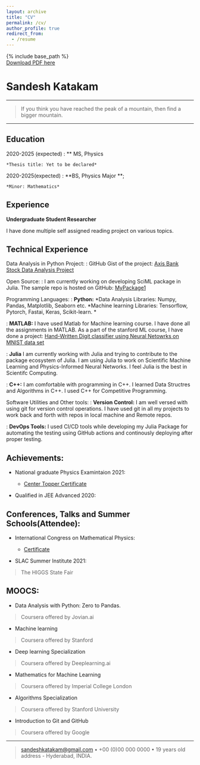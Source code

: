 ```yaml
---
layout: archive
title: "CV"
permalink: /cv/
author_profile: true
redirect_from:
  - /resume
---
```


{% include base_path %}<br />
<a href='https://www.dropbox.com/s/1tl55n9vcxv2t12/SANDESHCV%20%283%29.pdf?dl=0'>Download PDF here</a><br />


Sandesh Katakam  
============

----

>  If you think you have reached the peak of a mountain, 
>  then find a bigger mountain.

----

Education
---------

2020-2025 (expected)
:   ** MS, Physics 

    *Thesis title: Yet to be declared*

2020-2025(expected)
:   **BS, Physics Major **; 

    *Minor: Mathematics*

Experience
----------

**Undergraduate Student Researcher**

I have done multiple self assigned reading project on various topics. 


Technical Experience
--------------------

Data Analysis in Python Project:
:   GitHub Gist of the project: [Axis Bank Stock Data Analysis Project](https://gist.github.com/sandeshkatakam/891945502c6e0914ebb0436f0029971b)


Open Source:
:   I am currently working on developing SciML package in Julia. The sample repo is hosted on GitHub: [MyPackage1](https://github.com/sandeshkatakam/MyPackage1)

Programming Languages: 
:   **Python:** 
    *Data Analysis Libraries: Numpy, Pandas, Matplotlib, Seaborn etc.
    *Machine learning Libraries: Tensorflow, Pytorch, Fastai, Keras, Scikit-learn.
    *

:   **MATLAB:** 
    I have used Matlab for Machine learning course. I have done all the assignments in MATLAB. As a part of the stanford ML course, I have done a project: 
    [Hand-Written Digit classifier using Neural Netowrks on MNIST data set](https://github.com/sandeshkatakam/coursera-Machine-Learning-Assignments/tree/main/ex4-Handwritten_digit_classifier)

:   **Julia** I am currently working with Julia and trying to contribute to the package ecosystem of Julia. I am using Julia to work on Scientific Machine Learning and Physics-Informed Neural Networks. I feel Julia is the best in Scientifc Computing.

:   **C++:** I am comfortable with programming in C++. I learned Data Structres and Algorithms in C++. I used C++ for Competitive Programming.

Software Utilities and Other tools:
:   **Version Control:** I am well versed with using git for version control operations. I have used git in all my projects to work back and forth with repos in local machine and Remote repos.

:   **DevOps Tools:** I used CI/CD tools while developing my Julia Package for automating the testing using GitHub actions and continously deploying after proper testing.

[ref]: https://github.com/githubuser/superlongprojectname

Achievements:
----------------------------------------

* National graduate Physics Examintaion 2021:  
  * [Center Topper Certificate](https://drive.google.com/file/d/1T1zBHhxItLTdXpi7-AffbiSNcM0oltBV/view?usp=sharing)  

* Qualified in JEE Advanced 2020:  

Conferences, Talks and Summer Schools(Attendee):
----------------------------------------

* International Congress on Mathematical Physics:
  * [Certificate](https://drive.google.com/file/d/1bEbMV4FJnXpocoT2GSPFEhWP8e5emywi/view?usp=sharing)  

* SLAC Summer Institute 2021:
>The HIGGS State Fair


MOOCS:
----------
* Data Analysis with Python: Zero to Pandas.
> Coursera offered by Jovian.ai
* Machine learning 
> Coursera offered by Stanford
* Deep learning Specialization
> Coursera offered by Deeplearning.ai
* Mathematics for Machine Learning
> Coursera offered by Imperial College London
* Algorithms Specialization
> Coursera offered by Stanford University
* Introduction to Git and GitHub
> Coursera offered by Google


----

> <sandeshkatakam@gmail.com> • +00 (0)00 000 0000 • 19 years old\
> address - Hyderabad, INDIA.
